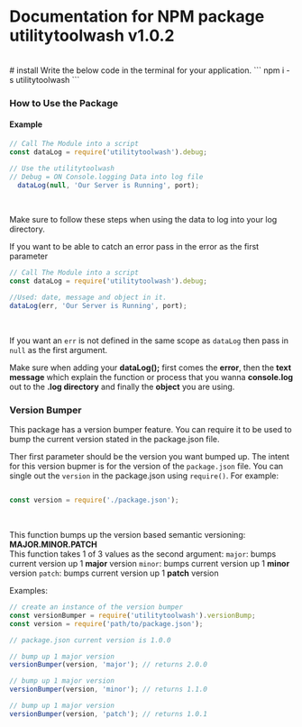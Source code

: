 # Documentation for NPM package utilitytoolwash v1.0.2

<br>
# install
Write the below code in the terminal for your application.
```
npm i -s utilitytoolwash
```

### How to Use the Package

#### Example
```javascript
// Call The Module into a script
const dataLog = require('utilitytoolwash').debug;

// Use the utilitytoolwash
// Debug = ON Console.logging Data into log file
  dataLog(null, 'Our Server is Running', port);
```
<br>

Make sure to follow these steps when using the data to log into your log directory.

If you want to be able to catch an error pass in the error as the first parameter
```javascript
// Call The Module into a script
const dataLog = require('utilitytoolwash').debug;

//Used: date, message and object in it.
dataLog(err, 'Our Server is Running', port);
```
</br>

If you want an `err` is not defined in the same scope as `dataLog` then pass in `null` as the first argument.


Make sure when adding your **dataLog();** first comes the **error**, then the **text message** which explain the function or process that you wanna **console.log** out to the **.log directory** and finally the **object** you are using.

### Version Bumper
This package has a version bumper feature. You can require it to be used to bump the current version stated in the package.json file.

Ther first parameter should be the version you want bumped up. The intent for this version bupmer is for the version of the `package.json` file. You can single out the `version` in the package.json using `require()`. For example:
```javascript

const version = require('./package.json');

```
</br>

This function bumps up the version based semantic versioning: **MAJOR.MINOR.PATCH** </br>
This function takes 1 of 3 values as the second argument:
`major`: bumps current version up 1 **major** version
`minor`: bumps current version up 1 **minor** version
`patch`: bumps current version up 1 **patch** version

Examples:
```javascript
// create an instance of the version bumper
const versionBumper = require('utilitytoolwash').versionBump;
const version = require('path/to/package.json');

// package.json current version is 1.0.0

// bump up 1 major version
versionBumper(version, 'major'); // returns 2.0.0

// bump up 1 major version
versionBumper(version, 'minor'); // returns 1.1.0

// bump up 1 major version
versionBumper(version, 'patch'); // returns 1.0.1

```
